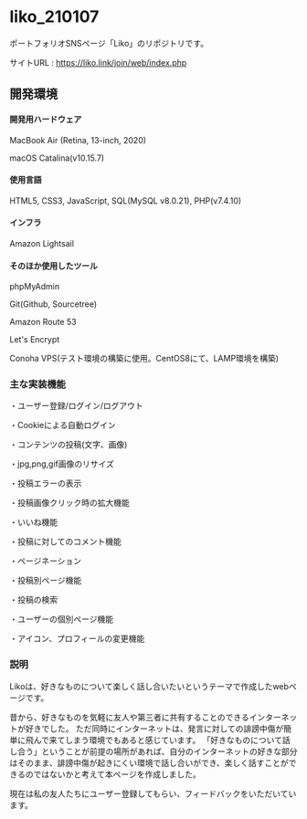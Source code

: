 # liko_210107
ポートフォリオSNSページ「Liko」のリポジトリです。

サイトURL : https://liko.link/join/web/index.php


## 開発環境
#### 開発用ハードウェア
MacBook Air (Retina, 13-inch, 2020)

macOS Catalina(v10.15.7)


#### 使用言語
HTML5, CSS3, JavaScript, SQL(MySQL v8.0.21), PHP(v7.4.10)


#### インフラ
Amazon Lightsail


#### そのほか使用したツール
phpMyAdmin

Git(Github, Sourcetree)

Amazon Route 53

Let's Encrypt

Conoha VPS(テスト環境の構築に使用。CentOS8にて、LAMP環境を構築)


### 主な実装機能
・ユーザー登録/ログイン/ログアウト

・Cookieによる自動ログイン

・コンテンツの投稿(文字、画像)

・jpg,png,gif画像のリサイズ

・投稿エラーの表示

・投稿画像クリック時の拡大機能

・いいね機能

・投稿に対してのコメント機能

・ページネーション

・投稿別ページ機能

・投稿の検索

・ユーザーの個別ページ機能

・アイコン、プロフィールの変更機能

### 説明

Likoは、好きなものについて楽しく話し合いたいというテーマで作成したwebページです。

昔から、好きなものを気軽に友人や第三者に共有することのできるインターネットが好きでした。
ただ同時にインターネットは、発言に対しての誹謗中傷が簡単に飛んで来てしまう環境でもあると感じています。
「好きなものについて話し合う」ということが前提の場所があれば、自分のインターネットの好きな部分はそのまま、誹謗中傷が起きにくい環境で話し合いができ、楽しく話すことができるのではないかと考えて本ページを作成しました。

現在は私の友人たちにユーザー登録してもらい、フィードバックをいただいています。
